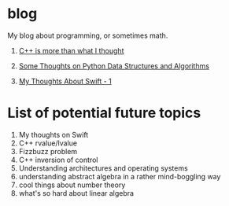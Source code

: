 # blog
My blog about programming, or sometimes math. 

1. [C++ is more than what I thought](https://github.com/Skk-tj/blog/blob/main/c_plus_plus_is_more_than_what_i_thought.md)

2. [Some Thoughts on Python Data Structures and Algorithms](https://github.com/Skk-tj/blog/blob/main/some_thoughts_on_pytho.md)

3. [My Thoughts About Swift - 1](https://github.com/Skk-tj/blog/blob/main/my_thoughts_about_swift_1.md)

# List of potential future topics

1. My thoughts on Swift
2. C++ rvalue/lvalue
3. Fizzbuzz problem
4. C++ inversion of control
5. Understanding architectures and operating systems
6. understanding abstract algebra in a rather mind-boggling way
7. cool things about number theory
8. what's so hard about linear algebra